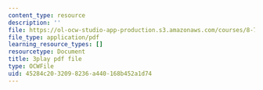 ```yaml
---
content_type: resource
description: ''
file: https://ol-ocw-studio-app-production.s3.amazonaws.com/courses/8-701-introduction-to-nuclear-and-particle-physics-fall-2020/45284c2032098236a440168b452a1d74_HnRoq5Pc8Z4.pdf
file_type: application/pdf
learning_resource_types: []
resourcetype: Document
title: 3play pdf file
type: OCWFile
uid: 45284c20-3209-8236-a440-168b452a1d74
---
```


